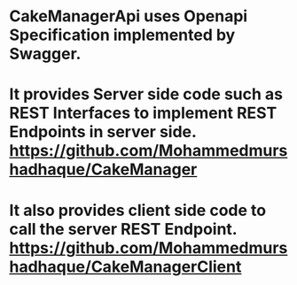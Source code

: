 # CakeManagerApi uses Openapi Specification implemented by Swagger.
# It provides Server side code such as REST Interfaces to implement REST Endpoints in server side. https://github.com/Mohammedmurshadhaque/CakeManager
# It also provides client side code to call the server REST Endpoint. https://github.com/Mohammedmurshadhaque/CakeManagerClient
